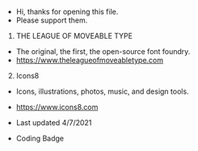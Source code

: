 - Hi, thanks for opening this file.
- Please support them.

1. THE LEAGUE OF MOVEABLE TYPE
- The original, the first, the open-source font foundry.
- https://www.theleagueofmoveabletype.com

2. Icons8
- Icons, illustrations, photos, music, and design tools.
- https://www.icons8.com

- Last updated 4/7/2021
- Coding Badge
